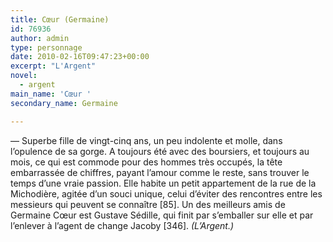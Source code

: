 ```yaml
---
title: Cœur (Germaine)
id: 76936
author: admin
type: personnage
date: 2010-02-16T09:47:23+00:00
excerpt: "L'Argent"
novel:
  - argent
main_name: 'Cœur '
secondary_name: Germaine

---
```

— Superbe fille de vingt-cinq ans, un peu indolente et molle, dans l&rsquo;opulence de sa gorge. A toujours été avec des boursiers, et toujours au mois, ce qui est commode pour des hommes très occupés, la tête embarrassée de chiffres, payant l&rsquo;amour comme le reste, sans trouver le temps d&rsquo;une vraie passion. Elle habite un petit appartement de la rue de la Michodière, agitée d&rsquo;un souci unique, celui d&rsquo;éviter des rencontres entre les messieurs qui peuvent se connaître [85]. Un des meilleurs amis de Germaine Cœur est Gustave Sédille, qui finit par s&rsquo;emballer sur elle et par l&rsquo;enlever à l&rsquo;agent de change Jacoby [346]. _(L&rsquo;Argent.)_